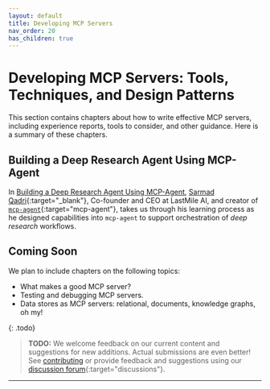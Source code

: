 ```yaml
---
layout: default
title: Developing MCP Servers
nav_order: 20
has_children: true
---
```


# Developing MCP Servers: Tools, Techniques, and Design Patterns

This section contains chapters about how to write effective MCP servers, including experience reports, tools to consider, and other guidance. Here is a summary of these chapters.

## Building a Deep Research Agent Using MCP-Agent

In [Building a Deep Research Agent Using MCP-Agent](deep-research-mcp-agent/), [Sarmad Qadri](https://www.linkedin.com/in/sarmadqadri/){:target="_blank"}, Co-founder and CEO at LastMile AI, and creator of [`mcp-agent`](https://github.com/lastmile-ai/mcp-agent){:target="mcp-agent"}, takes us through his learning process as he designed capabilities into `mcp-agent` to support orchestration of _deep research_ workflows.

## Coming Soon

We plan to include chapters on the following topics:

* What makes a good MCP server?
* Testing and debugging MCP servers.
* Data stores as MCP servers: relational, documents, knowledge graphs, oh my!

{: .todo}
> **TODO:** We welcome feedback on our current content and suggestions for new additions. Actual submissions are even better! See [contributing]({{site.baseurl}}/contributing) or provide feedback and suggestions using our [discussion forum](https://github.com/The-AI-Alliance/enterprise-MCP/discussions){:target="discussions"}.

---